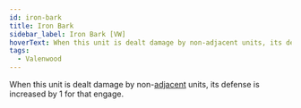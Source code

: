 ```yaml
---
id: iron-bark
title: Iron Bark
sidebar_label: Iron Bark [VW]
hoverText: When this unit is dealt damage by non-adjacent units, its defense is increased by 1 for that engage.
tags:
  - Valenwood
---
```


When this unit is dealt damage by non-[adjacent](/docs/all/glossary/adjacent) units, its defense is increased by 1 for that engage.